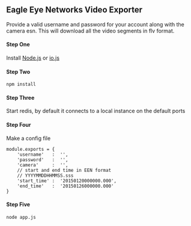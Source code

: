 ## Eagle Eye Networks Video Exporter ##

Provide a valid username and password for your account along with the camera esn.  This will download all the video segments in flv format.

#### Step One ####
Install [Node.js](https://github.com/joyent/node.git) or [io.js](https://iojs.org/)

#### Step Two ####
    npm install

#### Step Three ####
Start redis, by default it connects to a local instance on the default ports

#### Step Four ####
Make a config file

    module.exports = {
        'username'   :  '',
        'password'   :  '',
        'camera'     :  '',
        // start and end time in EEN format
        // YYYYMMDDHHMMSS.sss
        'start_time' :  '20150120000000.000',
        'end_time'   :  '20150126000000.000'
    }

#### Step Five ####
    node app.js

